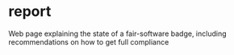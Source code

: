 # report
Web page explaining the state of a fair-software badge, including recommendations on how to get full compliance
